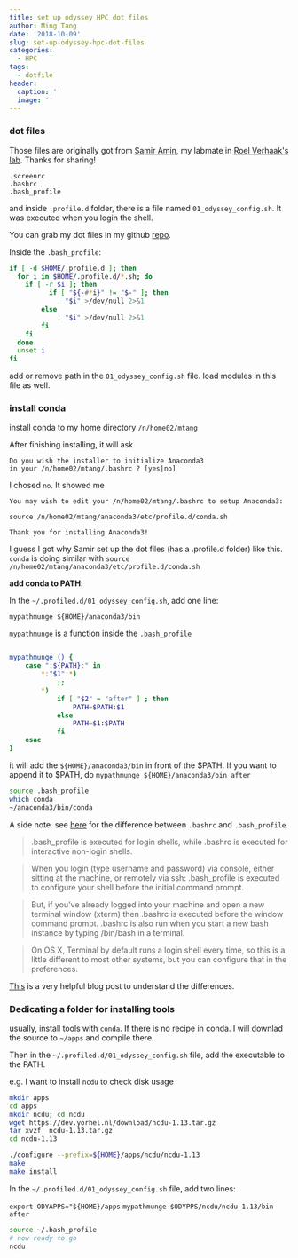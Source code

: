 ```yaml
---
title: set up odyssey HPC dot files
author: Ming Tang
date: '2018-10-09'
slug: set-up-odyssey-hpc-dot-files
categories:
  - HPC
tags:
  - dotfile
header:
  caption: ''
  image: ''
---
```


### dot files

Those files are originally got from [Samir Amin](https://sbamin.com/about), my labmate in [Roel Verhaak's lab](https://www.jax.org/research-and-faculty/faculty/roel-verhaak). Thanks for sharing!

`.screenrc`  
`.bashrc`  
`.bash_profile`  

and inside `.profile.d` folder, there is a file named `01_odyssey_config.sh`. It was executed when you login the shell.

You can grab my dot files in my github [repo](https://github.com/crazyhottommy/odyssey_dot_files).

Inside the `.bash_profile`:

```bash
if [ -d $HOME/.profile.d ]; then
  for i in $HOME/.profile.d/*.sh; do
    if [ -r $i ]; then
          if [ "${-#*i}" != "$-" ]; then
            . "$i" >/dev/null 2>&1
        else
            . "$i" >/dev/null 2>&1
        fi
    fi
  done
  unset i
fi
```

add or remove path in the `01_odyssey_config.sh` file. load modules in this file as well.

### install conda

install conda to my home directory `/n/home02/mtang`

After finishing installing, it will ask

```
Do you wish the installer to initialize Anaconda3
in your /n/home02/mtang/.bashrc ? [yes|no]
```

I chosed `no`. It showed me

```
You may wish to edit your /n/home02/mtang/.bashrc to setup Anaconda3:

source /n/home02/mtang/anaconda3/etc/profile.d/conda.sh

Thank you for installing Anaconda3!
```

I guess I got why Samir set up the dot files (has a .profile.d folder) like this. `conda` is doing similar with `source /n/home02/mtang/anaconda3/etc/profile.d/conda.sh`

**add conda to PATH**:

In the `~/.profiled.d/01_odyssey_config.sh`, add one line:

`mypathmunge ${HOME}/anaconda3/bin`

`mypathmunge` is a function inside the `.bash_profile`

```bash

mypathmunge () {
    case ":${PATH}:" in
        *:"$1":*)
            ;;
        *)
            if [ "$2" = "after" ] ; then
                PATH=$PATH:$1
            else
                PATH=$1:$PATH
            fi
    esac
}
```

it will add the `${HOME}/anaconda3/bin` in front of the $PATH. If you want to append it to $PATH, do `mypathmunge ${HOME}/anaconda3/bin after`

```bash
source .bash_profile
which conda
~/anaconda3/bin/conda
```

A side note. see [here](https://apple.stackexchange.com/questions/51036/what-is-the-difference-between-bash-profile-and-bashrc) for the difference between `.bashrc` and `.bash_profile`.

>.bash_profile is executed for login shells, while .bashrc is executed for interactive non-login shells.

>When you login (type username and password) via console, either sitting at the machine, or remotely via ssh: .bash_profile is executed to configure your shell before the initial command prompt.

>But, if you’ve already logged into your machine and open a new terminal window (xterm) then .bashrc is executed before the window command prompt. .bashrc is also run when you start a new bash instance by typing /bin/bash in a terminal.

>On OS X, Terminal by default runs a login shell every time, so this is a little different to most other systems, but you can configure that in the preferences.

[This](http://www.joshstaiger.org/archives/2005/07/bash_profile_vs.html) is a very helpful blog post to understand the differences.
### Dedicating a folder for installing tools

usually, install tools with `conda`. If there is no recipe in conda. I will downlad the source to `~/apps` and compile there.

Then in the `~/.profiled.d/01_odyssey_config.sh` file, add the executable to the PATH.

e.g. I want to install `ncdu` to check disk usage

```bash
mkdir apps
cd apps
mkdir ncdu; cd ncdu
wget https://dev.yorhel.nl/download/ncdu-1.13.tar.gz
tar xvzf  ncdu-1.13.tar.gz
cd ncdu-1.13

./configure --prefix=${HOME}/apps/ncdu/ncdu-1.13
make 
make install
```

In the `~/.profiled.d/01_odyssey_config.sh` file, add two lines:

`export ODYAPPS="${HOME}/apps`
`mypathmunge $ODYPPS/ncdu/ncdu-1.13/bin after`

```bash
source ~/.bash_profile
# now ready to go
ncdu
```
